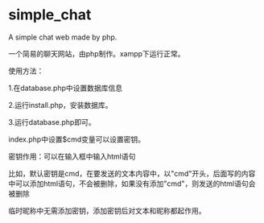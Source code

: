 # simple_chat
A simple chat web made by php.

一个简易的聊天网站，由php制作。xampp下运行正常。

使用方法：

1.在database.php中设置数据库信息

2.运行install.php，安装数据库。

3.运行database.php即可。


index.php中设置$cmd变量可以设置密钥。

密钥作用：可以在输入框中输入html语句

比如，默认密钥是cmd，在要发送的文本内容中，以"cmd"开头，后面写的内容中可以添加html语句，不会被删除，如果没有添加"cmd"，则发送的html语句会被删除

临时昵称中无需添加密钥，添加密钥后对文本和昵称都起作用。

